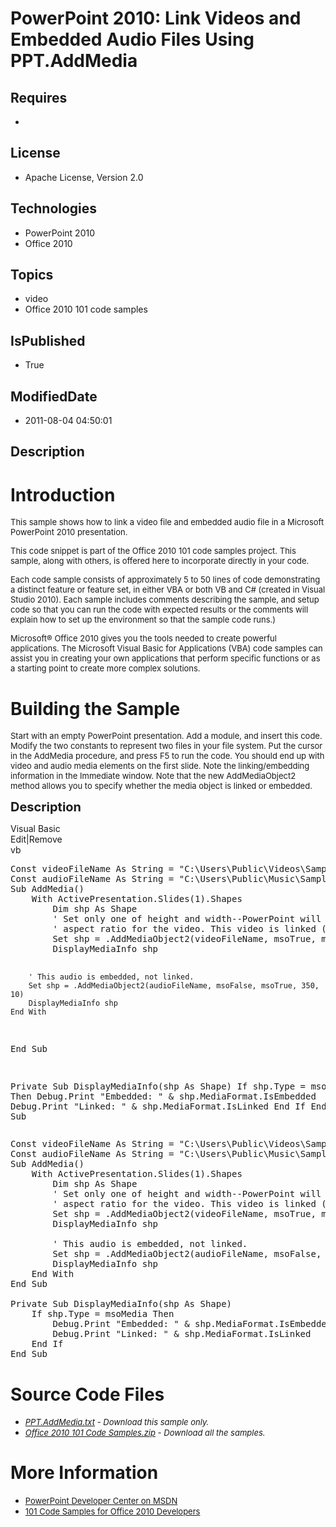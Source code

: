 # PowerPoint 2010: Link Videos and Embedded Audio Files Using PPT.AddMedia
## Requires
* 
## License
* Apache License, Version 2.0
## Technologies
* PowerPoint 2010
* Office 2010
## Topics
* video
* Office 2010 101 code samples
## IsPublished
* True
## ModifiedDate
* 2011-08-04 04:50:01
## Description

<h1>Introduction</h1>
<p><span style="font-size:small">This sample shows how to link a video file and embedded audio file in a Microsoft PowerPoint 2010 presentation.</span></p>
<p><span style="font-size:small">This code snippet is part of the Office 2010 101 code samples project. This sample, along with others, is offered here to incorporate directly in your code.</span></p>
<p><span style="font-size:small">Each code sample consists of approximately 5 to 50 lines of code demonstrating a distinct feature or feature set, in either VBA or both VB and C# (created in Visual Studio 2010). Each sample includes comments describing the
 sample, and setup code so that you can run the code with expected results or the comments will explain how to set up the environment so that the sample code runs.)</span></p>
<p><span style="font-size:small">Microsoft&reg; Office 2010 gives you the tools needed to create powerful applications. The Microsoft Visual Basic for Applications (VBA) code samples can assist you in creating your own applications that perform specific functions
 or as a starting point to create more complex solutions.</span></p>
<h1><span>Building the Sample</span></h1>
<p><span style="font-size:small">Start with an empty PowerPoint presentation. Add a module, and insert this code. Modify the two constants to represent two files in your file system. Put the cursor in the AddMedia procedure, and press F5 to run the code. You
 should end up with video and audio media elements on the first slide. Note the linking/embedding information in the Immediate window. Note that the new AddMediaObject2 method allows you to specify whether the media object is linked or embedded.</span></p>
<p><span style="font-size:20px; font-weight:bold">Description</span></p>
<div class="scriptcode">
<div class="pluginEditHolder" pluginCommand="mceScriptCode">
<div class="title"><span>Visual Basic</span></div>
<div class="pluginLinkHolder"><span class="pluginEditHolderLink">Edit</span>|<span class="pluginRemoveHolderLink">Remove</span></div>
<span class="hidden">vb</span>
<pre class="hidden">Const videoFileName As String = &quot;C:\Users\Public\Videos\Sample Videos\WildLife.wmv&quot;
Const audioFileName As String = &quot;C:\Users\Public\Music\Sample Music\Sleep Away.mp3&quot;
Sub AddMedia()
    With ActivePresentation.Slides(1).Shapes
        Dim shp As Shape
        ' Set only one of height and width--PowerPoint will maintain the correct
        ' aspect ratio for the video. This video is linked (as opposed to embedded).
        Set shp = .AddMediaObject2(videoFileName, msoTrue, msoFalse, 10, 10, 320)
        DisplayMediaInfo shp
       
        ' This audio is embedded, not linked.
        Set shp = .AddMediaObject2(audioFileName, msoFalse, msoTrue, 350, 10)
        DisplayMediaInfo shp
    End With
End Sub

Private Sub DisplayMediaInfo(shp As Shape)
    If shp.Type = msoMedia Then
        Debug.Print &quot;Embedded: &quot; &amp; shp.MediaFormat.IsEmbedded
        Debug.Print &quot;Linked: &quot; &amp; shp.MediaFormat.IsLinked
    End If
End Sub</pre>
<div class="preview">
<pre class="vb"><span class="visualBasic__keyword">Const</span>&nbsp;videoFileName&nbsp;<span class="visualBasic__keyword">As</span>&nbsp;<span class="visualBasic__keyword">String</span>&nbsp;=&nbsp;<span class="visualBasic__string">&quot;C:\Users\Public\Videos\Sample&nbsp;Videos\WildLife.wmv&quot;</span>&nbsp;
<span class="visualBasic__keyword">Const</span>&nbsp;audioFileName&nbsp;<span class="visualBasic__keyword">As</span>&nbsp;<span class="visualBasic__keyword">String</span>&nbsp;=&nbsp;<span class="visualBasic__string">&quot;C:\Users\Public\Music\Sample&nbsp;Music\Sleep&nbsp;Away.mp3&quot;</span>&nbsp;
<span class="visualBasic__keyword">Sub</span>&nbsp;AddMedia()&nbsp;
&nbsp;&nbsp;&nbsp;&nbsp;<span class="visualBasic__keyword">With</span>&nbsp;ActivePresentation.Slides(<span class="visualBasic__number">1</span>).Shapes&nbsp;
&nbsp;&nbsp;&nbsp;&nbsp;&nbsp;&nbsp;&nbsp;&nbsp;<span class="visualBasic__keyword">Dim</span>&nbsp;shp&nbsp;<span class="visualBasic__keyword">As</span>&nbsp;Shape&nbsp;
&nbsp;&nbsp;&nbsp;&nbsp;&nbsp;&nbsp;&nbsp;&nbsp;<span class="visualBasic__com">'&nbsp;Set&nbsp;only&nbsp;one&nbsp;of&nbsp;height&nbsp;and&nbsp;width--PowerPoint&nbsp;will&nbsp;maintain&nbsp;the&nbsp;correct</span>&nbsp;
&nbsp;&nbsp;&nbsp;&nbsp;&nbsp;&nbsp;&nbsp;&nbsp;<span class="visualBasic__com">'&nbsp;aspect&nbsp;ratio&nbsp;for&nbsp;the&nbsp;video.&nbsp;This&nbsp;video&nbsp;is&nbsp;linked&nbsp;(as&nbsp;opposed&nbsp;to&nbsp;embedded).</span>&nbsp;
&nbsp;&nbsp;&nbsp;&nbsp;&nbsp;&nbsp;&nbsp;&nbsp;<span class="visualBasic__keyword">Set</span>&nbsp;shp&nbsp;=&nbsp;.AddMediaObject2(videoFileName,&nbsp;msoTrue,&nbsp;msoFalse,&nbsp;<span class="visualBasic__number">10</span>,&nbsp;<span class="visualBasic__number">10</span>,&nbsp;<span class="visualBasic__number">320</span>)&nbsp;
&nbsp;&nbsp;&nbsp;&nbsp;&nbsp;&nbsp;&nbsp;&nbsp;DisplayMediaInfo&nbsp;shp&nbsp;
&nbsp;&nbsp;&nbsp;&nbsp;&nbsp;&nbsp;&nbsp;&nbsp;
&nbsp;&nbsp;&nbsp;&nbsp;&nbsp;&nbsp;&nbsp;&nbsp;<span class="visualBasic__com">'&nbsp;This&nbsp;audio&nbsp;is&nbsp;embedded,&nbsp;not&nbsp;linked.</span>&nbsp;
&nbsp;&nbsp;&nbsp;&nbsp;&nbsp;&nbsp;&nbsp;&nbsp;<span class="visualBasic__keyword">Set</span>&nbsp;shp&nbsp;=&nbsp;.AddMediaObject2(audioFileName,&nbsp;msoFalse,&nbsp;msoTrue,&nbsp;<span class="visualBasic__number">350</span>,&nbsp;<span class="visualBasic__number">10</span>)&nbsp;
&nbsp;&nbsp;&nbsp;&nbsp;&nbsp;&nbsp;&nbsp;&nbsp;DisplayMediaInfo&nbsp;shp&nbsp;
&nbsp;&nbsp;&nbsp;&nbsp;<span class="visualBasic__keyword">End</span>&nbsp;<span class="visualBasic__keyword">With</span>&nbsp;
<span class="visualBasic__keyword">End</span>&nbsp;<span class="visualBasic__keyword">Sub</span>&nbsp;
&nbsp;
<span class="visualBasic__keyword">Private</span>&nbsp;<span class="visualBasic__keyword">Sub</span>&nbsp;DisplayMediaInfo(shp&nbsp;<span class="visualBasic__keyword">As</span>&nbsp;Shape)&nbsp;
&nbsp;&nbsp;&nbsp;&nbsp;<span class="visualBasic__keyword">If</span>&nbsp;shp.Type&nbsp;=&nbsp;msoMedia&nbsp;<span class="visualBasic__keyword">Then</span>&nbsp;
&nbsp;&nbsp;&nbsp;&nbsp;&nbsp;&nbsp;&nbsp;&nbsp;Debug.Print&nbsp;<span class="visualBasic__string">&quot;Embedded:&nbsp;&quot;</span>&nbsp;&amp;&nbsp;shp.MediaFormat.IsEmbedded&nbsp;
&nbsp;&nbsp;&nbsp;&nbsp;&nbsp;&nbsp;&nbsp;&nbsp;Debug.Print&nbsp;<span class="visualBasic__string">&quot;Linked:&nbsp;&quot;</span>&nbsp;&amp;&nbsp;shp.MediaFormat.IsLinked&nbsp;
&nbsp;&nbsp;&nbsp;&nbsp;<span class="visualBasic__keyword">End</span>&nbsp;<span class="visualBasic__keyword">If</span>&nbsp;
<span class="visualBasic__keyword">End</span>&nbsp;<span class="visualBasic__keyword">Sub</span></pre>
</div>
</div>
</div>
<h1><span>Source Code Files</span></h1>
<ul>
<li><span style="font-size:small"><em><em><a id="26111" href="/site/view/file/26111/1/PPT.AddMedia.txt">PPT.AddMedia.txt</a>&nbsp;- Download this sample only.<br>
</em></em></span></li><li><span style="font-size:small"><em><em><a id="26112" href="/site/view/file/26112/1/Office%202010%20101%20Code%20Samples.zip">Office 2010 101 Code Samples.zip</a>&nbsp;- Download all the samples.</em></em></span>
</li></ul>
<h1>More Information</h1>
<ul>
<li><span style="font-size:small"><a href="http://msdn.microsoft.com/en-us/office/aa905465">PowerPoint Developer Center on MSDN</a></span>
</li><li><span style="font-size:small"><a href="http://msdn.microsoft.com/en-us/office/hh360994">101 Code Samples for Office 2010 Developers</a></span>
</li></ul>
